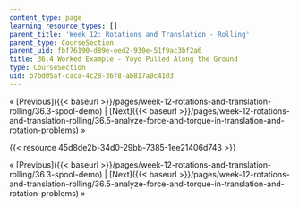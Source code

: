 ```yaml
---
content_type: page
learning_resource_types: []
parent_title: 'Week 12: Rotations and Translation - Rolling'
parent_type: CourseSection
parent_uid: fbf76190-d89e-eed2-930e-51f9ac3bf2a6
title: 36.4 Worked Example - Yoyo Pulled Along the Ground
type: CourseSection
uid: b7bd05af-caca-4c28-36f8-ab817a0c4103
---
```


« [Previous]({{< baseurl >}}/pages/week-12-rotations-and-translation-rolling/36.3-spool-demo) | [Next]({{< baseurl >}}/pages/week-12-rotations-and-translation-rolling/36.5-analyze-force-and-torque-in-translation-and-rotation-problems) »

{{< resource 45d8de2b-34d0-29bb-7385-1ee21406d743 >}}

« [Previous]({{< baseurl >}}/pages/week-12-rotations-and-translation-rolling/36.3-spool-demo) | [Next]({{< baseurl >}}/pages/week-12-rotations-and-translation-rolling/36.5-analyze-force-and-torque-in-translation-and-rotation-problems) »